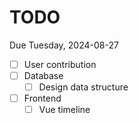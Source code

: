 # TODO

Due Tuesday, 2024-08-27

- [ ] User contribution
- [ ] Database
  - [ ] Design data structure
- [ ] Frontend
  - [ ] Vue timeline
